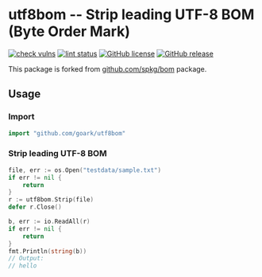# utf8bom -- Strip leading UTF-8 BOM (Byte Order Mark)

[![check vulns](https://github.com/goark/utf8bom/workflows/vulns/badge.svg)](https://github.com/goark/utf8bom/actions)
[![lint status](https://github.com/goark/utf8bom/workflows/lint/badge.svg)](https://github.com/goark/utf8bom/actions)
[![GitHub license](http://img.shields.io/badge/license-MIT-blue.svg)](https://raw.githubusercontent.com/goark/utf8bom/master/LICENSE)
[![GitHub release](http://img.shields.io/github/release/goark/utf8bom.svg)](https://github.com/goark/utf8bom/releases/latest)

This package is forked from [github.com/spkg/bom](https://github.com/spkg/bom) package.

## Usage

### Import

```go
import "github.com/goark/utf8bom"
```

### Strip leading UTF-8 BOM

```go
file, err := os.Open("testdata/sample.txt")
if err != nil {
    return
}
r := utf8bom.Strip(file)
defer r.Close()

b, err := io.ReadAll(r)
if err != nil {
    return
}
fmt.Println(string(b))
// Output:
// hello

```

[utf8bom]: https://github.com/goark/utf8bom "Strip leading UTF-8 BOM"
